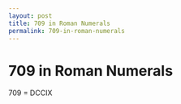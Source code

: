 ```yaml
---
layout: post
title: 709 in Roman Numerals
permalink: 709-in-roman-numerals
---
```


# 709 in Roman Numerals

709 = DCCIX
